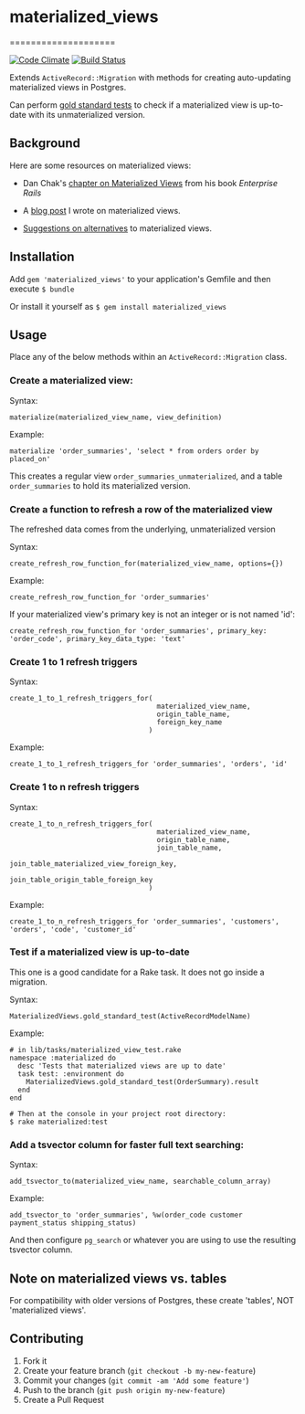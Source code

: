 # materialized_views
====================

[![Code Climate](https://codeclimate.com/github/bluerogue251/materialized_views.png)](https://codeclimate.com/github/bluerogue251/materialized_views)
[![Build Status](https://travis-ci.org/bluerogue251/materialized_views.svg)](https://travis-ci.org/bluerogue251/materialized_views)

Extends `ActiveRecord::Migration` with methods for creating auto-updating materialized views in Postgres.

Can perform [gold standard tests](http://blog.codeclimate.com/blog/2014/02/20/gold-master-testing/) to check if a materialized view is up-to-date with its unmaterialized version.

## Background

Here are some resources on materialized views:

* Dan Chak's [chapter on Materialized Views](http://dan.chak.org/enterprise-rails/chapter-12-materialized-views/) from his book *Enterprise Rails*

* A [blog post](http://bluerogue251.wordpress.com/2014/03/23/354/) I wrote on materialized views.

* [Suggestions on alternatives](http://bluerogue251.wordpress.com/2014/09/23/materialized-view-alternatives/) to materialized views.


## Installation

Add `gem 'materialized_views'` to your application's Gemfile and then execute `$ bundle`

Or install it yourself as `$ gem install materialized_views`

## Usage

Place any of the below methods within an `ActiveRecord::Migration` class.

### Create a materialized view:
Syntax:

    materialize(materialized_view_name, view_definition)

Example:

    materialize 'order_summaries', 'select * from orders order by placed_on'

This creates a regular view `order_summaries_unmaterialized`, and a table `order_summaries` to hold its materialized version.

### Create a function to refresh a row of the materialized view
The refreshed data comes from the underlying, unmaterialized version

Syntax:

    create_refresh_row_function_for(materialized_view_name, options={})

Example:

    create_refresh_row_function_for 'order_summaries'

If your materialized view's primary key is not an integer or is not named 'id':

    create_refresh_row_function_for 'order_summaries', primary_key: 'order_code', primary_key_data_type: 'text'

### Create 1 to 1 refresh triggers

Syntax:

    create_1_to_1_refresh_triggers_for(
                                        materialized_view_name,
                                        origin_table_name,
                                        foreign_key_name
                                      )

Example:

    create_1_to_1_refresh_triggers_for 'order_summaries', 'orders', 'id'

### Create 1 to n refresh triggers
Syntax:

    create_1_to_n_refresh_triggers_for(
                                        materialized_view_name,
                                        origin_table_name,
                                        join_table_name,
                                        join_table_materialized_view_foreign_key,
                                        join_table_origin_table_foreign_key
                                      )

Example:

    create_1_to_n_refresh_triggers_for 'order_summaries', 'customers', 'orders', 'code', 'customer_id'

### Test if a materialized view is up-to-date

This one is a good candidate for a Rake task.  It does not go inside a migration.

Syntax:

    MaterializedViews.gold_standard_test(ActiveRecordModelName)

Example:

    # in lib/tasks/materialized_view_test.rake
    namespace :materialized do
      desc 'Tests that materialized views are up to date'
      task test: :environment do
        MaterializedViews.gold_standard_test(OrderSummary).result
      end
    end

    # Then at the console in your project root directory:
    $ rake materialized:test

### Add a tsvector column for faster full text searching:

Syntax:

    add_tsvector_to(materialized_view_name, searchable_column_array)

Example:

    add_tsvector_to 'order_summaries', %w(order_code customer payment_status shipping_status)

And then configure `pg_search` or whatever you are using to use the resulting tsvector column.

## Note on materialized views vs. tables

For compatibility with older versions of Postgres, these create 'tables', NOT 'materialized views'.

## Contributing

1. Fork it
2. Create your feature branch (`git checkout -b my-new-feature`)
3. Commit your changes (`git commit -am 'Add some feature'`)
4. Push to the branch (`git push origin my-new-feature`)
5. Create a Pull Request
